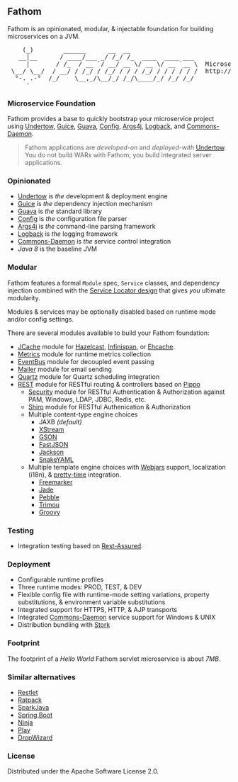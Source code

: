 ## Fathom

Fathom is an opinionated, modular, & injectable foundation for building microservices on a JVM.

<pre>
    (_)        ______      __  __
   __|__      / ____/___ _/ /_/ /_  ____  ____ ___
     |       / /_  / __ `/ __/ __ \/ __ \/ __ `__ \  Microservice Foundation
 \__/ \__/  / __/ / /_/ / /_/ / / / /_/ / / / / / /  http://fathom.gitblit.com
  °-. .-°  /_/    \__,_/\__/_/ /_/\____/_/ /_/ /_/
     '
</pre>

### Microservice Foundation

Fathom provides a base to quickly bootstrap your microservice project using [Undertow][1], [Guice][2],
[Guava][3], [Config][4], [Args4j][5], [Logback][6], and [Commons-Daemon][7].

> Fathom applications are _developed-on_ and _deployed-with_ [Undertow][1].
> You do not build WARs with Fathom; you build integrated server applications.

### Opinionated

* [Undertow][1] is *the* development &amp; deployment engine
* [Guice][2] is *the* dependency injection mechanism
* [Guava][3] is *the* standard library
* [Config][4] is *the* configuration file parser
* [Args4j][5] is *the* command-line parsing framework
* [Logback][6] is *the* logging framework
* [Commons-Daemon][7] is *the* service control integration
* *Java 8* is the baseline JVM

### Modular

Fathom features a formal `Module` spec, `Service` classes, and dependency injection combined with the [Service Locator
design](http://martinfowler.com/articles/injection.html#UsingAServiceLocator) that gives _you_ ultimate modularity.

Modules & services may be optionally disabled based on runtime mode and/or config settings.

There are several modules available to build your Fathom foundation:

- [JCache](/fathom-jcache/) module for [Hazelcast](http://hazelcast.org), [Infinispan](http://infinispan.org), or [Ehcache](http://ehcache.org).
- [Metrics](/fathom-metrics/) module for runtime metrics collection
- [EventBus](/fathom-eventbus/) module for decoupled event passing
- [Mailer](/fathom-mailer/) module for email sending
- [Quartz](/fathom-quartz/) module for Quartz scheduling integration
- [REST](/fathom-rest/) module for RESTful routing & controllers based on [Pippo][8]
    - [Security](/fathom-rest-security/) module for RESTful Authentication & Authorization against PAM, Windows, LDAP, JDBC, Redis, etc.
    - [Shiro](/fathom-rest-shiro/) module for RESTful Authenication & Authorization
    - Multiple content-type engine choices
        - JAXB _(default)_
        - [XStream](https://github.com/decebals/pippo/tree/master/pippo-xstream)
        - [GSON](https://github.com/decebals/pippo/tree/master/pippo-gson)
        - [FastJSON](https://github.com/decebals/pippo/tree/master/pippo-fastjson)
        - [Jackson](https://github.com/decebals/pippo/tree/master/pippo-jackson)
        - [SnakeYAML](https://github.com/decebals/pippo/tree/master/pippo-snakeyaml)
    - Multiple template engine choices with [Webjars](http://www.webjars.org) support, localization (i18n), & [pretty-time](http://www.ocpsoft.org/prettytime) integration.
        - [Freemarker](https://github.com/decebals/pippo/tree/master/pippo-freemarker)
        - [Jade](https://github.com/decebals/pippo/tree/master/pippo-jade)
        - [Pebble](https://github.com/decebals/pippo/tree/master/pippo-pebble)
        - [Trimou](https://github.com/decebals/pippo/tree/master/pippo-trimou)
        - [Groovy](https://github.com/decebals/pippo/tree/master/pippo-groovy)

### Testing

* Integration testing based on [Rest-Assured](https://code.google.com/p/rest-assured).

### Deployment

* Configurable runtime profiles
* Three runtime modes: PROD, TEST, & DEV
* Flexible config file with runtime-mode setting variations, property substitutions, & environment variable substitutions
* Integrated support for HTTPS, HTTP, & AJP transports
* Integrated [Commons-Daemon][7] service support for Windows & UNIX
* Distribution bundling with [Stork](https://github.com/fizzed/stork)

### Footprint

The footprint of a _Hello World_ Fathom servlet microservice is about *7MB*.

### Similar alternatives

* [Restlet](http://restlet.com)
* [Ratpack](http://ratpack.io)
* [SparkJava](http://sparkjava.com)
* [Spring Boot](http://projects.spring.io/spring-boot)
* [Ninja](http://www.ninjaframework.org)
* [Play](https://playframework.com)
* [DropWizard](http://dropwizard.github.io/dropwizard)

### License

Distributed under the Apache Software License 2.0.

[1]: http://undertow.io
[2]: https://github.com/google/guice
[3]: https://code.google.com/p/guava-libraries
[4]: https://github.com/typesafehub/config
[5]: http://logback.qos.ch
[6]: http://args4j.kohsuke.org
[7]: http://commons.apache.org/proper/commons-daemon
[8]: http://www.pippo.ro
